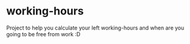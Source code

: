 # working-hours
Project to help you calculate your left working-hours and when are you going to be free from work :D
